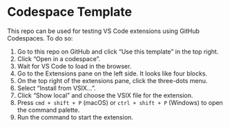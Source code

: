 # Codespace Template

This repo can be used for testing VS Code extensions using GitHub Codespaces. To do so:

1. Go to this repo on GitHub and click “Use this template” in the top right.
2. Click “Open in a codespace”.
3. Wait for VS Code to load in the browser.
4. Go to the Extensions pane on the left side. It looks like four blocks.
5. On the top right of the extensions pane, click the three-dots menu.
6. Select “Install from VSIX…”.
7. Click “Show local” and choose the VSIX file for the extension.
8. Press `cmd + shift + P` (macOS) or `ctrl + shift + P` (Windows) to open the command palette.
9. Run the command to start the extension.